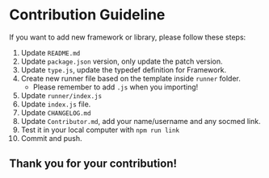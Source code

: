# Contribution Guideline

If you want to add new framework or library, please follow these steps:

1. Update `README.md`
2. Update `package.json` version, only update the patch version.
3. Update `type.js`, update the typedef definition for Framework.
4. Create new runner file based on the template inside `runner` folder.
   - Please remember to add `.js` when you importing!
5. Update `runner/index.js`
6. Update `index.js` file.
7. Update `CHANGELOG.md`
8. Update `Contributor.md`, add your name/username and any socmed link.
9. Test it in your local computer with `npm run link`
10. Commit and push.

## Thank you for your contribution!
